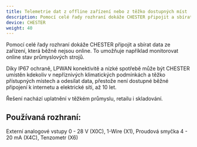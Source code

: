 ```yaml
---
title: Telemetrie dat z offline zařízení nebo z těžko dostupných míst
description: Pomocí celé řady rozhraní dokáže CHESTER připojit a sbírat data ze zařízení, která běžně nejsou online. To umožňuje například monitorovat online stav průmyslových strojů.
device: CHESTER
weight: 40
---
```


Pomocí celé řady rozhraní dokáže CHESTER připojit a sbírat data ze zařízení, která běžně nejsou online. To umožňuje například monitorovat online stav průmyslových strojů.

Díky IP67 ochraně, LPWAN konektivitě a nízké spotřebě může být CHESTER umístěn kdekoliv v nepříznivých klimatických podmínkách a těžko přístupných místech a odesílat data, přestože není dostupné běžné připojení k internetu a elektrické síti, až 10 let.

Řešení nachází uplatnění v těžkém průmyslu, retailu i skladování.

## Používaná rozhraní:
Externí analogové vstupy 0 - 28 V (X0C),
1-Wire (X1),
Proudová smyčka 4 - 20 mA (X4C),
Tenzometr (X6)
